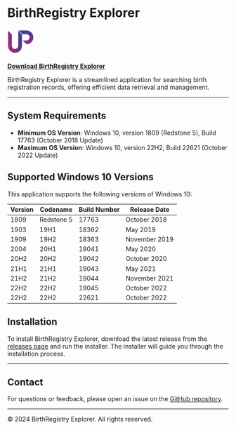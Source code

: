 # BirthRegistry Explorer

![BirthRegistry Explorer Logo](https://github.com/rumanprodhan/bdris/raw/main/icon.png) <!-- Replace with actual path to your logo -->

**[Download BirthRegistry Explorer](https://github.com/rumanprodhan/bdris/releases/latest)**

BirthRegistry Explorer is a streamlined application for searching birth registration records, offering efficient data retrieval and management.

---

## System Requirements

- **Minimum OS Version**: Windows 10, version 1809 (Redstone 5), Build 17763 (October 2018 Update)
- **Maximum OS Version**: Windows 10, version 22H2, Build 22621 (October 2022 Update)

## Supported Windows 10 Versions

This application supports the following versions of Windows 10:

| Version     | Codename    | Build Number | Release Date       |
|-------------|-------------|--------------|--------------------|
| 1809        | Redstone 5  | 17763        | October 2018       |
| 1903        | 19H1        | 18362        | May 2019           |
| 1909        | 19H2        | 18363        | November 2019      |
| 2004        | 20H1        | 19041        | May 2020           |
| 20H2        | 20H2        | 19042        | October 2020       |
| 21H1        | 21H1        | 19043        | May 2021           |
| 21H2        | 21H2        | 19044        | November 2021      |
| 22H2        | 22H2        | 19045        | October 2022       |
| 22H2        | 22H2        | 22621        | October 2022       |

## Installation

To install BirthRegistry Explorer, download the latest release from the [releases page](https://github.com/rumanprodhan/bdris/releases/latest) and run the installer. The installer will guide you through the installation process.

---

## Contact

For questions or feedback, please open an issue on the [GitHub repository](https://github.com/rumanprodhan/bdris/issues).

---

<footer>
    &copy; 2024 BirthRegistry Explorer. All rights reserved.
</footer>
